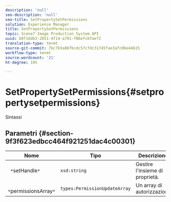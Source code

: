 ```yaml
---
description: 'null'
seo-description: 'null'
seo-title: SetPropertySetPermissions
solution: Experience Manager
title: SetPropertySetPermissions
topic: Scene7 Image Production System API
uuid: b0f1ddb3-2051-4f14-a791-f06efcbfaef2
translation-type: tm+mt
source-git-commit: 7bc7b3a86fbcdc57cfdc31745fae3afc06e44b15
workflow-type: tm+mt
source-wordcount: '21'
ht-degree: 19%

---
```



# SetPropertySetPermissions{#setpropertysetpermissions}

Sintassi

## Parametri {#section-9f3f623edbcc464f921251dac4c00301}

| Nome | Tipo | Descrizione |
|---|---|---|
| ` *`setHandle`*` | `xsd:string` | Gestire l&#39;insieme di proprietà. |
| ` *`permissionsArray`*` | `types:PermissionUpdateArray` | Un array di autorizzazioni. |

